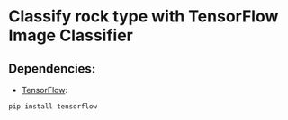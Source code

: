 # Classify rock type with TensorFlow Image Classifier

## Dependencies:

* [TensorFlow](https://www.tensorflow.org): 

```
pip install tensorflow

```
